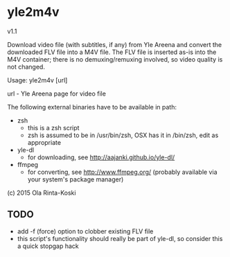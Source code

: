 # yle2m4v

v1.1

Download video file (with subtitles, if any) from Yle Areena and
convert the downloaded FLV file into a M4V file. The FLV file is
inserted as-is into the M4V container; there is no demuxing/remuxing
involved, so video quality is not changed.



Usage: yle2m4v [url]

url - Yle Areena page for video file

The following external binaries have to be available in path:
- zsh
  - this is a zsh script
  - zsh is assumed to be in /usr/bin/zsh, OSX has it in /bin/zsh,
    edit as appropriate     
- yle-dl
  - for downloading, see http://aajanki.github.io/yle-dl/
- ffmpeg
  - for converting, see http://www.ffmpeg.org/
    (probably available via your system's package manager)

(c) 2015 Ola Rinta-Koski

## TODO
- add -f (force) option to clobber existing FLV file
- this script's functionality should really be part of yle-dl, so consider
   this a quick stopgap hack
